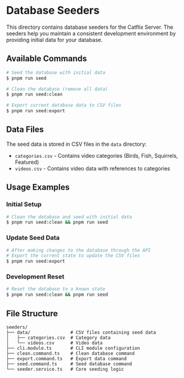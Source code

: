# Database Seeders

This directory contains database seeders for the Catflix Server. The seeders help you maintain a consistent development environment by providing initial data for your database.

## Available Commands

```bash
# Seed the database with initial data
$ pnpm run seed

# Clean the database (remove all data)
$ pnpm run seed:clean

# Export current database data to CSV files
$ pnpm run seed:export
```

## Data Files

The seed data is stored in CSV files in the `data` directory:

- `categories.csv` - Contains video categories (Birds, Fish, Squirrels, Featured)
- `videos.csv` - Contains video data with references to categories

## Usage Examples

### Initial Setup

```bash
# Clean the database and seed with initial data
$ pnpm run seed:clean && pnpm run seed
```

### Update Seed Data

```bash
# After making changes to the database through the API
# Export the current state to update the CSV files
$ pnpm run seed:export
```

### Development Reset

```bash
# Reset the database to a known state
$ pnpm run seed:clean && pnpm run seed
```

## File Structure

```
seeders/
├── data/               # CSV files containing seed data
│   ├── categories.csv  # Category data
│   └── videos.csv      # Video data
├── cli.module.ts       # CLI module configuration
├── clean.command.ts    # Clean database command
├── export.command.ts   # Export data command
├── seed.command.ts     # Seed database command
└── seeder.service.ts   # Core seeding logic
```
